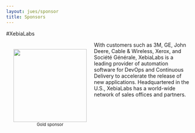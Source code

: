 ```yaml
---
layout: jues/sponsor
title: Sponsors
---
```

#XebiaLabs
<div style="width:200px;float:left;padding:20px">
  <div style="height:200px;position:relative;">
    <img style="position: absolute; bottom: 0;width:200px" src="/images/XebiaLabs.png" />
  </div>
  <div style="height:40px;text-align:center;font-size:82%;">Gold sponsor</div>
</div>


With customers such as 3M, GE, John Deere, Cable & Wireless, Xerox, and Société Générale, XebiaLabs is a leading provider of automation software for DevOps and Continuous Delivery to accelerate the release of new applications. Headquartered in the U.S., XebiaLabs has a world-wide network of sales offices and partners.
